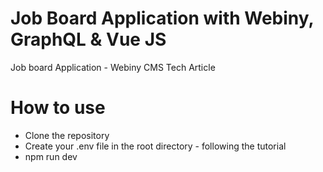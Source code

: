 # Job Board Application with Webiny, GraphQL & Vue JS
Job board Application - Webiny CMS Tech Article
# How to use
- Clone the repository
- Create your .env file in the root directory - following the tutorial
- npm run dev
